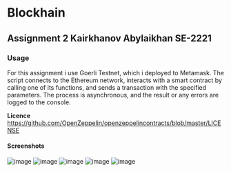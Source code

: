 # Blockhain
## Assignment 2 Kairkhanov Abylaikhan SE-2221

### Usage
For this assignment i use Goerli Testnet, which i deployed to Metamask.
The script connects to the Ethereum network, interacts with a smart contract by calling one of its functions, and sends a transaction with the specified parameters. The process is asynchronous, and the result or any errors are logged to the console.


**Licence**
https://github.com/OpenZeppelin/openzeppelincontracts/blob/master/LICENSE




#### Screenshots
![image](https://github.com/kair7sky/Blockhain_2/assets/118976474/bb3cb361-6247-424b-be37-ce9737476ffb)
![image](https://github.com/kair7sky/Blockhain_2/assets/118976474/b48ee202-d07d-4f3e-8797-b2eaa1cea62e)
![image](https://github.com/kair7sky/Blockhain_2/assets/118976474/5bcdc37b-8bf2-469b-abae-d38b34751c4e)
![image](https://github.com/kair7sky/Blockhain_2/assets/118976474/b99ab267-3bbb-4794-b701-8ebc9e374f3e)
![image](https://github.com/kair7sky/Blockhain_2/assets/118976474/65567638-29f0-4c03-94d5-a1110ddf1837)




